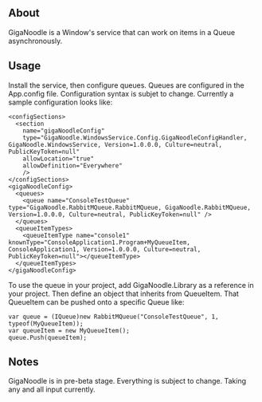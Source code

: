 About
-----
GigaNoodle is a Window's service that can work on items in a Queue asynchronously. 

Usage
-----
Install the service, then configure queues. Queues are configured in the App.config file. Configuration syntax is subjet to change. Currently a sample configuration looks like:

    <configSections>
      <section
        name="gigaNoodleConfig"
        type="GigaNoodle.WindowsService.Config.GigaNoodleConfigHandler, GigaNoodle.WindowsService, Version=1.0.0.0, Culture=neutral, PublicKeyToken=null"
        allowLocation="true"
        allowDefinition="Everywhere"
        />
    </configSections>
    <gigaNoodleConfig>
      <queues>
        <queue name="ConsoleTestQueue" type="GigaNoodle.RabbitMQueue.RabbitMQueue, GigaNoodle.RabbitMQueue, Version=1.0.0.0, Culture=neutral, PublicKeyToken=null" />
      </queues>
      <queueItemTypes>
        <queueItemType name="console1" knownType="ConsoleApplication1.Program+MyQueueItem, ConsoleApplication1, Version=1.0.0.0, Culture=neutral, PublicKeyToken=null"></queueItemType>
      </queueItemTypes>
    </gigaNoodleConfig>

To use the queue in your project, add GigaNoodle.Library as a reference in your project. Then define an object that inherits from QueueItem. That QueueItem can be pushed onto a specific Queue like:

    var queue = (IQueue)new RabbitMQueue("ConsoleTestQueue", 1, typeof(MyQueueItem));
    var queueItem = new MyQueueItem();
    queue.Push(queueItem);

Notes
-----
GigaNoodle is in pre-beta stage. Everything is subject to change. Taking any and all input currently. 

